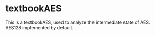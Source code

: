 # textbookAES

This is a textbookAES, used to analyze the intermediate state of AES. AES128 implemented by default.
